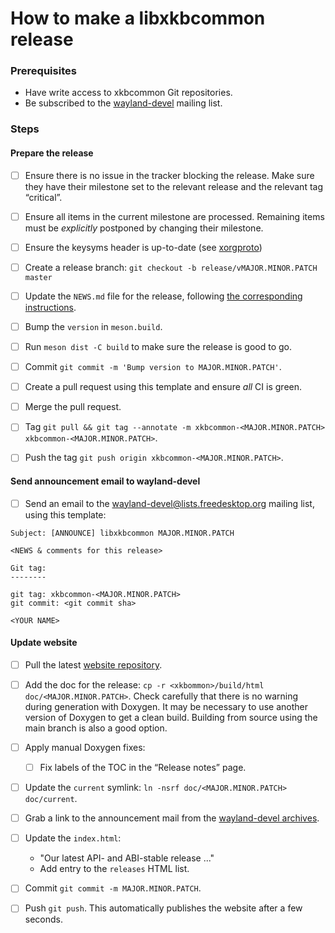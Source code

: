# How to make a libxkbcommon release

### Prerequisites

- Have write access to xkbcommon Git repositories.
- Be subscribed to the [wayland-devel](https://lists.freedesktop.org/mailman/listinfo/wayland-devel) mailing list.

### Steps

#### Prepare the release

- [ ] Ensure there is no issue in the tracker blocking the release. Make sure
  they have their milestone set to the relevant release and the relevant tag
  “critical”.

- [ ] Ensure all items in the current milestone are processed. Remaining items
  must be *explicitly* postponed by changing their milestone.

- [ ] Ensure the keysyms header is up-to-date (see [xorgproto])

- [ ] Create a release branch: `git checkout -b release/vMAJOR.MINOR.PATCH master`

- [ ] Update the `NEWS.md` file for the release, following [the corresponding instructions](changes/README.md).

- [ ] Bump the `version` in `meson.build`.

- [ ] Run `meson dist -C build` to make sure the release is good to go.

- [ ] Commit `git commit -m 'Bump version to MAJOR.MINOR.PATCH'`.

- [ ] Create a pull request using this template and ensure *all* CI is green.

- [ ] Merge the pull request.

- [ ] Tag `git pull && git tag --annotate -m xkbcommon-<MAJOR.MINOR.PATCH> xkbcommon-<MAJOR.MINOR.PATCH>`.

- [ ] Push the tag `git push origin xkbcommon-<MAJOR.MINOR.PATCH>`.

[xorgproto]: https://gitlab.freedesktop.org/xorg/proto/xorgproto/-/tree/master/include/X11

#### Send announcement email to wayland-devel

- [ ] Send an email to the wayland-devel@lists.freedesktop.org mailing list, using this template:

```
Subject: [ANNOUNCE] libxkbcommon MAJOR.MINOR.PATCH

<NEWS & comments for this release>

Git tag:
--------

git tag: xkbcommon-<MAJOR.MINOR.PATCH>
git commit: <git commit sha>

<YOUR NAME>
```

#### Update website

- [ ] Pull the latest [website repository](https://github.com/xkbcommon/website).

- [ ] Add the doc for the release: `cp -r <xkbommon>/build/html doc/<MAJOR.MINOR.PATCH>`.
  Check carefully that there is no warning during generation with Doxygen.
  It may be necessary to use another version of Doxygen to get a clean build.
  Building from source using the main branch is also a good option.

- [ ] Apply manual Doxygen fixes:
  - [ ] Fix labels of the TOC in the “Release notes” page.

- [ ] Update the `current` symlink: `ln -nsrf doc/<MAJOR.MINOR.PATCH> doc/current`.

- [ ] Grab a link to the announcement mail from the [wayland-devel archives](https://lists.freedesktop.org/archives/wayland-devel/).

- [ ] Update the `index.html`:
    - "Our latest API- and ABI-stable release ..."
    - Add entry to the `releases` HTML list.

- [ ] Commit `git commit -m MAJOR.MINOR.PATCH`.

- [ ] Push `git push`. This automatically publishes the website after a few seconds.
